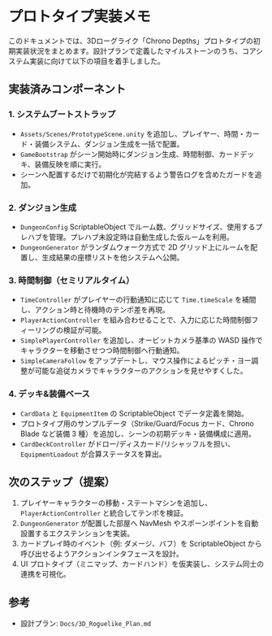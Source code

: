 # プロトタイプ実装メモ

このドキュメントでは、3Dローグライク「Chrono Depths」プロトタイプの初期実装状況をまとめます。設計プランで定義したマイルストーンのうち、コアシステム実装に向けて以下の項目を着手しました。

## 実装済みコンポーネント

### 1. システムブートストラップ
- `Assets/Scenes/PrototypeScene.unity` を追加し、プレイヤー、時間・カード・装備システム、ダンジョン生成を一括で配置。
- `GameBootstrap` がシーン開始時にダンジョン生成、時間制御、カードデッキ、装備反映を順に実行。
- シーンへ配置するだけで初期化が完結するよう警告ログを含めたガードを追加。

### 2. ダンジョン生成
- `DungeonConfig` ScriptableObject でルーム数、グリッドサイズ、使用するプレハブを管理。プレハブ未設定時は自動生成した仮ルームを利用。
- `DungeonGenerator` がランダムウォーク方式で 2D グリッド上にルームを配置し、生成結果の座標リストを他システムへ公開。

### 3. 時間制御（セミリアルタイム）
- `TimeController` がプレイヤーの行動通知に応じて `Time.timeScale` を補間し、アクション時と待機時のテンポ差を再現。
- `PlayerActionController` を組み合わせることで、入力に応じた時間制御フィーリングの検証が可能。
- `SimplePlayerController` を追加し、オービットカメラ基準の WASD 操作でキャラクターを移動させつつ時間制御へ行動通知。
- `SimpleCameraFollow` をアップデートし、マウス操作によるピッチ・ヨー調整が可能な追従カメラでキャラクターのアクションを見せやすくした。

### 4. デッキ&装備ベース
- `CardData` と `EquipmentItem` の ScriptableObject でデータ定義を開始。
- プロトタイプ用のサンプルデータ（Strike/Guard/Focus カード、Chrono Blade など装備 3 種）を追加し、シーンの初期デッキ・装備構成に適用。
- `CardDeckController` がドロー/ディスカード/リシャッフルを担い、`EquipmentLoadout` が合算ステータスを算出。

## 次のステップ（提案）
1. プレイヤーキャラクターの移動・ステートマシンを追加し、`PlayerActionController` と統合してテンポを検証。
2. `DungeonGenerator` が配置した部屋へ NavMesh やスポーンポイントを自動設置するエクステンションを実装。
3. カードプレイ時のイベント（例: ダメージ、バフ）を ScriptableObject から呼び出せるようアクションインタフェースを設計。
4. UI プロトタイプ（ミニマップ、カードハンド）を仮実装し、システム同士の連携を可視化。

## 参考
- 設計プラン: `Docs/3D_Roguelike_Plan.md`

